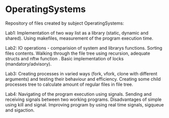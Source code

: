 # OperatingSystems
Repository of files created by subject OperatingSystems:

Lab1:
Implementation of two way list as a library (static, dynamic and shared). Using makefiles, measurement of the program execution time.

Lab2:
IO operations - comparision of system and librarys functions. Sorting files contents. Walking through the file tree using recursion, adequate structs and nftw function . Basic implementation of locks (mandatory/advisory).

Lab3:
Creating processes in varied ways (fork, vfork, clone with different arguments) and testing their behaviour and efficiency.
Creating some child processes tree to calculate amount of regular files in file tree.

Lab4:
Navigating of the program execution using signals. Sending and receiving signals between two working programs. Disadvantages of simple using kill and signal. Improving program by using real time signals, sigqueue and sigaction.
